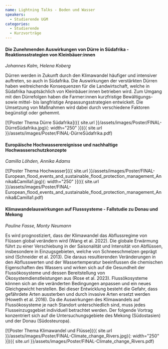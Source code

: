```yaml
---
name: Lightning Talks - Boden und Wasser
speakers:
  - Studierende UGM
categories:
  - Studierende
  - Kurzvorträge
---
```


#### Die Zunehmenden Auswirkungen von Dürre in Südafrika - Reaktionsstrategien von Kleinbäuer:innen
*Johannes Kalm, Helena Koberg*

Dürren werden in Zukunft durch den Klimawandel häufiger und intensiver auftreten, so auch in Südafrika. Die Auswirkungen der verstärkten Dürren haben weitreichende Konsequenzen für die Landwirtschaft, welche in Südafrika hauptsächlich von Kleinbäuer:innen betrieben wird. Zum Umgang mit den Dürrefolgen haben die Farmer:innen kurzfristige Bewältigungs- sowie mittel- bis langfristige Anpassungsstrategien entwickelt. Die Umsetzung von Maßnahmen wird dabei durch verschiedene Faktoren begünstigt oder gehemmt. 


[![Poster Thema Dürre Südafrika]({{ site.url }}/assets/images/Poster/FINAL-DürreSüdafrika.jpg){: width="250" }]({{ site.url }}/assets/images/Poster/FINAL-DürreSüdafrika.pdf)


#### Europäische Hochwasserereignisse und nachhaltige Hochwasserschutzkonzepte
*Camilla Löhden, Annika Adams*

[![Poster Thema Hochwasser]({{ site.url }}/assets/images/Poster/FINAL-European_flood_events_and_sustainable_flood_protection_management_Annika&Camilla1.jpg){: width="250" }]({{ site.url }}/assets/images/Poster/FINAL-European_flood_events_and_sustainable_flood_protection_management_Annika&Camilla1.pdf)



#### Klimawandelauswirkungen auf Flusssysteme - Fallstudie zu Donau und Mekong
*Pauline Fasse, Monty Neumann*

Es wird prognostiziert, dass der Klimawandel das Abflussregime von Flüssen global verändern wird (Wang et al. 2022). Die globale Erwärmung führt zu einer Verschiebung in der Saisonalität und Intensität von Abflüssen, insbesondere in Einzugsgebieten, welche von Schneeschmelzen geprägt sind (Schneider et al. 2013). Die daraus resultierenden Veränderungen in den Abflusswerten und der Wassertemperatur beeinflussen die chemischen Eigenschaften des Wassers und wirken sich auf die Gesundheit der Flussökosysteme und dessen Bereitstellung von Ökosystemdienstleistungen aus (Rose et al. 2023). Flussökosysteme können sich an die veränderten Bedingungen anpassen und ein neues Gleichgewicht herstellen. Bei dieser Entwicklung besteht die Gefahr, dass gefährdete Arten aussterben und durch invasive Arten ersetzt werden (Howeth et al. 2016). Da die Auswirkungen des Klimawandels auf Flussökosysteme je nach Standort unterschiedlich sind, muss jedes Flusseinzugsgebiet individuell betrachtet werden. Der folgende Vortrag konzentriert sich auf die Untersuchungsgebiete des Mekong (Südostasien) und der Donau (Südosteuropa).

[![Poster Thema Klimawandel und Flüsse]({{ site.url }}/assets/images/Poster/FINAL-Climate_change_Rivers.jpg){: width="250" }]({{ site.url }}/assets/images/Poster/FINAL-Climate_change_Rivers.pdf)



